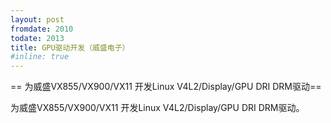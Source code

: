 ```yaml
---
layout: post
fromdate: 2010
todate: 2013
title: GPU驱动开发（威盛电子）
#inline: true
---
```

== 为威盛VX855/VX900/VX11 开发Linux V4L2/Display/GPU DRI DRM驱动==

为威盛VX855/VX900/VX11 开发Linux V4L2/Display/GPU DRI DRM驱动。

